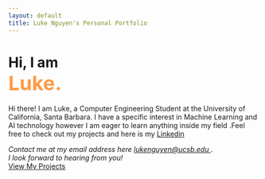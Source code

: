 ```yaml
---
layout: default
title: Luke Nguyen's Personal Portfolio
---
```


<html lang = "en">
    <head>
        <meta charset="UTF-8">
        <meta name="viewport" content="width=device-width, initial-scale=1.0">
    </head>
    <body>
        <h1> Hi, I am <br> <span style="color:#FF9B45; font-weight:bold; font-size: 40px;"> Luke. </span> </h1>
    <p> Hi there! I am Luke, a Computer Engineering Student at the University of California, Santa Barbara. I have a specific interest in Machine Learning and AI technology however I am eager to learn anything inside my field
        .Feel free to check out my projects and here is my <a href="https://www.linkedin.com/in/luke-anh-nguyen/" target="_blank" rel="noopener noreferrer"> Linkedin </a>
    </p>
    <address> 
        Contact me at my email address here <a href= "mailto:lukenguyen@ucsb.edu"> lukenguyen@ucsb.edu </a>. <br>
        I look forward to hearing from you!
    </address>
    <a href="/projects/" class="button-link">View My Projects</a>
    </body>

</html>